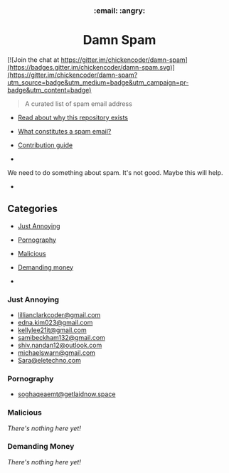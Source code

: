 <h3 style="display: block;" align="center">:email: :angry:</h3>
<h1 align="center">Damn Spam</h1>

[![Join the chat at https://gitter.im/chickencoder/damn-spam](https://badges.gitter.im/chickencoder/damn-spam.svg)](https://gitter.im/chickencoder/damn-spam?utm_source=badge&utm_medium=badge&utm_campaign=pr-badge&utm_content=badge)

> A curated list of spam email address

- [Read about why this repository exists](why.md)
- [What constitutes a spam email?](spam.md)
- [Contribution guide](contributing.md)

-

We need to do something about spam. It's not good. Maybe this will help.

-

## Categories

- [Just Annoying](#just-annoying)
- [Pornography](#pornography)
- [Malicious](#malicious)
- [Demanding money](#demanind-money)

-

### Just Annoying
- <lillianclarkcoder@gmail.com>
- <edna.kim023@gmail.com>
- <kellylee21it@gmail.com>
- <samibeckham132@gmail.com>
- <shiv.nandan12@outlook.com>
- <michaelswarn@gmail.com>
- <Sara@eletechno.com>

### Pornography
- <soghaqeaemt@getlaidnow.space>

### Malicious
*There's nothing here yet!*

### Demanding Money
*There's nothing here yet!*
